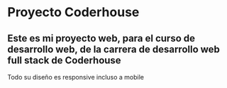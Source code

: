 # Proyecto Coderhouse

## Este es mi proyecto web, para el curso de desarrollo web, de la carrera de desarrollo web full stack de Coderhouse

Todo su diseño es responsive incluso a mobile


